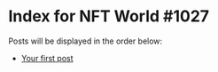 # Index for NFT World #1027
Posts will be displayed in the order below:

- [Your first post](./001-first.md)

